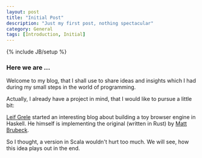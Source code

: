 ```yaml
---
layout: post
title: "Initial Post"
description: "Just my first post, nothing spectacular"
category: General
tags: [Introduction, Initial]
---
```

{% include JB/setup %}

### Here we are ...
Welcome to my blog, that I shall use to share ideas and insights which I had during my 
small steps in the world of programming.

Actually, I already have a project in mind, that I would like to pursue a little bit:

[Leif Grele](https://hrothen.github.io) started an interesting blog about building a 
toy browser engine in Haskell. He himself is implementing the original (written in Rust)
by [Matt Brubeck](http://limpet.net/mbrubeck).

So I thought, a version in Scala wouldn't hurt too much. We will see, how this idea 
plays out in the end.
